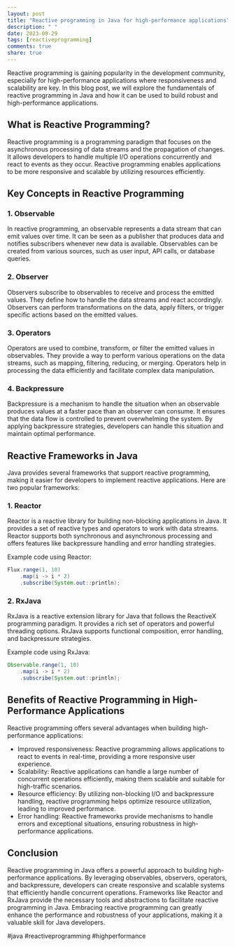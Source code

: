 ```yaml
---
layout: post
title: "Reactive programming in Java for high-performance applications"
description: " "
date: 2023-09-29
tags: [reactiveprogramming]
comments: true
share: true
---
```


Reactive programming is gaining popularity in the development community, especially for high-performance applications where responsiveness and scalability are key. In this blog post, we will explore the fundamentals of reactive programming in Java and how it can be used to build robust and high-performance applications.

## What is Reactive Programming? ##

Reactive programming is a programming paradigm that focuses on the asynchronous processing of data streams and the propagation of changes. It allows developers to handle multiple I/O operations concurrently and react to events as they occur. Reactive programming enables applications to be more responsive and scalable by utilizing resources efficiently.

## Key Concepts in Reactive Programming ##

### 1. Observable ###

In reactive programming, an observable represents a data stream that can emit values over time. It can be seen as a publisher that produces data and notifies subscribers whenever new data is available. Observables can be created from various sources, such as user input, API calls, or database queries.

### 2. Observer ###

Observers subscribe to observables to receive and process the emitted values. They define how to handle the data streams and react accordingly. Observers can perform transformations on the data, apply filters, or trigger specific actions based on the emitted values.

### 3. Operators ###

Operators are used to combine, transform, or filter the emitted values in observables. They provide a way to perform various operations on the data streams, such as mapping, filtering, reducing, or merging. Operators help in processing the data efficiently and facilitate complex data manipulation.

### 4. Backpressure ###

Backpressure is a mechanism to handle the situation when an observable produces values at a faster pace than an observer can consume. It ensures that the data flow is controlled to prevent overwhelming the system. By applying backpressure strategies, developers can handle this situation and maintain optimal performance.

## Reactive Frameworks in Java ##

Java provides several frameworks that support reactive programming, making it easier for developers to implement reactive applications. Here are two popular frameworks:

### 1. Reactor ###

Reactor is a reactive library for building non-blocking applications in Java. It provides a set of reactive types and operators to work with data streams. Reactor supports both synchronous and asynchronous processing and offers features like backpressure handling and error handling strategies.

Example code using Reactor:

```java
Flux.range(1, 10)
    .map(i -> i * 2)
    .subscribe(System.out::println);
```

### 2. RxJava ###

RxJava is a reactive extension library for Java that follows the ReactiveX programming paradigm. It provides a rich set of operators and powerful threading options. RxJava supports functional composition, error handling, and backpressure strategies.

Example code using RxJava:

```java
Observable.range(1, 10)
    .map(i -> i * 2)
    .subscribe(System.out::println);
```

## Benefits of Reactive Programming in High-Performance Applications ##

Reactive programming offers several advantages when building high-performance applications:

- Improved responsiveness: Reactive programming allows applications to react to events in real-time, providing a more responsive user experience.
- Scalability: Reactive applications can handle a large number of concurrent operations efficiently, making them scalable and suitable for high-traffic scenarios.
- Resource efficiency: By utilizing non-blocking I/O and backpressure handling, reactive programming helps optimize resource utilization, leading to improved performance.
- Error handling: Reactive frameworks provide mechanisms to handle errors and exceptional situations, ensuring robustness in high-performance applications.

## Conclusion ##

Reactive programming in Java offers a powerful approach to building high-performance applications. By leveraging observables, observers, operators, and backpressure, developers can create responsive and scalable systems that efficiently handle concurrent operations. Frameworks like Reactor and RxJava provide the necessary tools and abstractions to facilitate reactive programming in Java. Embracing reactive programming can greatly enhance the performance and robustness of your applications, making it a valuable skill for Java developers.

#java #reactiveprogramming #highperformance